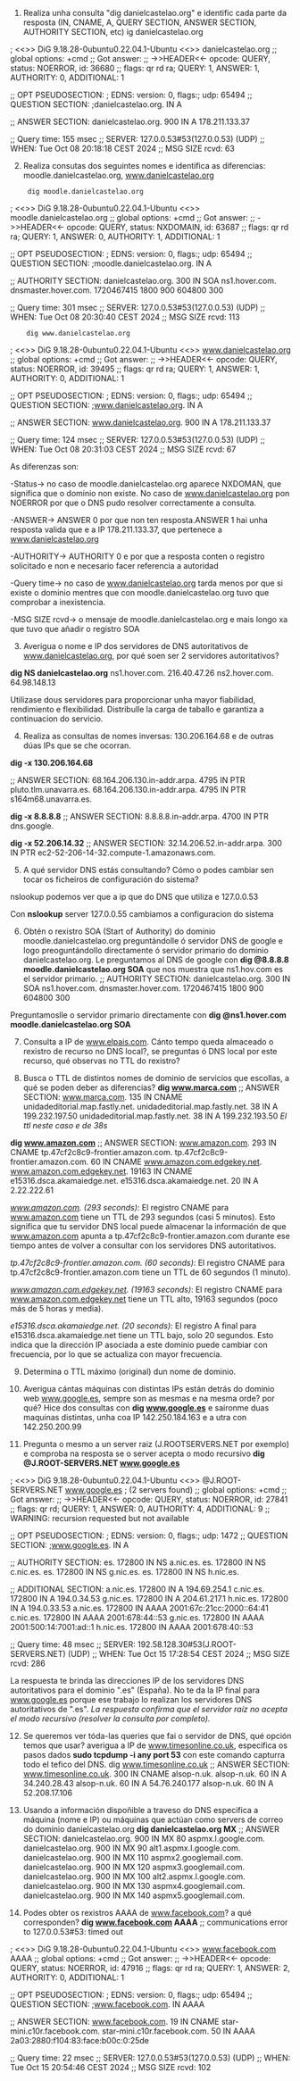 
1. Realiza unha consulta "dig danielcastelao.org" e identific cada parte da resposta (IN, CNAME, A, QUERY SECTION, ANSWER SECTION, AUTHORITY SECTION, etc)
ig danielcastelao.org
 
; <<>> DiG 9.18.28-0ubuntu0.22.04.1-Ubuntu <<>> danielcastelao.org
;; global options: +cmd
;; Got answer:
;; ->>HEADER<<- opcode: QUERY, status: NOERROR, id: 36680
;; flags: qr rd ra; QUERY: 1, ANSWER: 1, AUTHORITY: 0, ADDITIONAL: 1

;; OPT PSEUDOSECTION:
; EDNS: version: 0, flags:; udp: 65494
;; QUESTION SECTION:
;danielcastelao.org.		IN	A

;; ANSWER SECTION:
danielcastelao.org.	900	IN	A	178.211.133.37

;; Query time: 155 msec
;; SERVER: 127.0.0.53#53(127.0.0.53) (UDP)
;; WHEN: Tue Oct 08 20:18:18 CEST 2024
;; MSG SIZE  rcvd: 63

2. Realiza consutas dos seguintes nomes e identifica as diferencias: moodle.danielcastelao.org, www.danielcastelao.org  

		dig moodle.danielcastelao.org

; <<>> DiG 9.18.28-0ubuntu0.22.04.1-Ubuntu <<>> moodle.danielcastelao.org
;; global options: +cmd
;; Got answer:
;; ->>HEADER<<- opcode: QUERY, status: NXDOMAIN, id: 63687
;; flags: qr rd ra; QUERY: 1, ANSWER: 0, AUTHORITY: 1, ADDITIONAL: 1

;; OPT PSEUDOSECTION:
; EDNS: version: 0, flags:; udp: 65494
;; QUESTION SECTION:
;moodle.danielcastelao.org.	IN	A

;; AUTHORITY SECTION:
danielcastelao.org.	300	IN	SOA	ns1.hover.com. dnsmaster.hover.com. 1720467415 1800 900 604800 300

;; Query time: 301 msec
;; SERVER: 127.0.0.53#53(127.0.0.53) (UDP)
;; WHEN: Tue Oct 08 20:30:40 CEST 2024
;; MSG SIZE  rcvd: 113

 		
 		dig www.danielcastelao.org

; <<>> DiG 9.18.28-0ubuntu0.22.04.1-Ubuntu <<>> www.danielcastelao.org
;; global options: +cmd
;; Got answer:
;; ->>HEADER<<- opcode: QUERY, status: NOERROR, id: 39495
;; flags: qr rd ra; QUERY: 1, ANSWER: 1, AUTHORITY: 0, ADDITIONAL: 1

;; OPT PSEUDOSECTION:
; EDNS: version: 0, flags:; udp: 65494
;; QUESTION SECTION:
;www.danielcastelao.org.		IN	A

;; ANSWER SECTION:
www.danielcastelao.org.	900	IN	A	178.211.133.37

;; Query time: 124 msec
;; SERVER: 127.0.0.53#53(127.0.0.53) (UDP)
;; WHEN: Tue Oct 08 20:31:03 CEST 2024
;; MSG SIZE  rcvd: 67

As diferenzas son:

-Status-> no caso de moodle.danielcastelao.org aparece NXDOMAN, que significa que o dominio non existe. No caso de www.danielcastelao.org pon NOERROR por que o DNS pudo resolver correctamente a consulta.

-ANSWER-> ANSWER 0 por que non ten resposta.ANSWER 1 hai unha resposta valida que e a IP 178.211.133.37, que pertenece a www.danielcastelao.org 

-AUTHORITY-> AUTHORITY 0 e por que a resposta conten o registro solicitado e non e necesario facer referencia a autoridad 

-Query time-> no caso de www.danielcastelao.org tarda menos por que si existe o dominio mentres que con moodle.danielcastelao.org tuvo que comprobar a inexistencia.

-MSG SIZE rcvd-> o mensaje de moodle.danielcastelao.org e mais longo xa que tuvo que añadir o registro SOA 



3.  Averigua o nome e IP dos servidores de DNS autoritativos de www.danielcastelao.org, por qué soen ser 2 servidores autoritativos?

**dig NS danielcastelao.org**
ns1.hover.com.	216.40.47.26
ns2.hover.com.	64.98.148.13

Utilizase dous servidores para proporcionar unha mayor fiabilidad, rendimiento e flexibilidad. Distribulle la carga de taballo e garantiza a continuacion do servicio. 

4. Realiza as consultas de nomes inversas: 130.206.164.68 e de outras dúas IPs que se che ocorran.

**dig -x 130.206.164.68**

;; ANSWER SECTION:
68.164.206.130.in-addr.arpa. 4795 IN	PTR	pluto.tlm.unavarra.es.
68.164.206.130.in-addr.arpa. 4795 IN	PTR	s164m68.unavarra.es.

**dig -x 8.8.8.8**
;; ANSWER SECTION:
8.8.8.8.in-addr.arpa.	4700	IN	PTR	dns.google.

**dig -x 52.206.14.32**
;; ANSWER SECTION:
32.14.206.52.in-addr.arpa. 300	IN	PTR	ec2-52-206-14-32.compute-1.amazonaws.com.

5. A qué servidor DNS estás consultando? Cómo o podes cambiar sen tocar os ficheiros de configuración do sistema?

nslookup podemos ver que a ip que do DNS que utiliza e 127.0.0.53

Con **nslookup** server 127.0.0.55 cambiamos a configuracion do sistema

6. Obtén o rexistro SOA (Start of Authority) do dominio  moodle.danielcastelao.org preguntándolle ó servidor DNS de google e logo preoguntándollo directamente ó servidor primario do dominio danielcastelao.org. 
Le preguntamos al DNS de google con **dig @8.8.8.8 moodle.danielcastelao.org SOA** que nos muestra que ns1.hov.com es el servidor primario.
;; AUTHORITY SECTION:
danielcastelao.org.	300	IN	SOA	ns1.hover.com. dnsmaster.hover.com. 1720467415 1800 900 604800 300

Preguntamoslle o servidor primario directamente con **dig @ns1.hover.com moodle.danielcastelao.org SOA**

7. Consulta a IP de www.elpais.com. Cánto tempo queda almaceado o rexistro de recurso no DNS local?, se preguntas ó DNS local por este recurso, qué observas no TTL do rexistro?

 8. Busca o TTL de distintos nomes de dominio de servicios que escollas, a qué se poden deber as diferencias?
**dig www.marca.com**
;; ANSWER SECTION:
www.marca.com.		135	IN	CNAME	unidadeditorial.map.fastly.net.
unidadeditorial.map.fastly.net.	38 IN	A	199.232.197.50
unidadeditorial.map.fastly.net.	38 IN	A	199.232.193.50
_El ttl neste caso e de 38s_

**dig www.amazon.com**
;; ANSWER SECTION:
www.amazon.com.		293	IN	CNAME	tp.47cf2c8c9-frontier.amazon.com.
tp.47cf2c8c9-frontier.amazon.com. 60 IN	CNAME	www.amazon.com.edgekey.net.
www.amazon.com.edgekey.net. 19163 IN	CNAME	e15316.dsca.akamaiedge.net.
e15316.dsca.akamaiedge.net. 20	IN	A	2.22.222.61

_www.amazon.com. (293 seconds)_: El registro CNAME para www.amazon.com tiene un TTL de 293 segundos (casi 5 minutos). Esto significa que tu servidor DNS local puede almacenar la información de que www.amazon.com apunta a tp.47cf2c8c9-frontier.amazon.com durante ese tiempo antes de volver a consultar con los servidores DNS autoritativos.


_tp.47cf2c8c9-frontier.amazon.com. (60 seconds)_: El registro CNAME para tp.47cf2c8c9-frontier.amazon.com tiene un TTL de 60 segundos (1 minuto).

_www.amazon.com.edgekey.net. (19163 seconds)_: El registro CNAME para www.amazon.com.edgekey.net tiene un TTL alto, 19163 segundos (poco más de 5 horas y media).

_e15316.dsca.akamaiedge.net. (20 seconds)_: El registro A final para e15316.dsca.akamaiedge.net tiene un TTL bajo, solo 20 segundos. Esto indica que la dirección IP asociada a este dominio puede cambiar con frecuencia, por lo que se actualiza con mayor frecuencia.

9. Determina o TTL máximo (original) dun nome de dominio.

10. Averigua cántas máquinas con distintas IPs están detrás do dominio web www.google.es, sempre son as mesmas e na mesma orde? por qué?
Hice dos consultas con **dig www.google.es** e saironme duas maquinas distintas, unha coa IP 142.250.184.163 e a utra con 142.250.200.99

11. Pregunta o mesmo a un server raiz (J.ROOTSERVERS.NET por exemplo) e comproba na resposta se o server acepta o modo recursivo
**dig @J.ROOT-SERVERS.NET www.google.es**

; <<>> DiG 9.18.28-0ubuntu0.22.04.1-Ubuntu <<>> @J.ROOT-SERVERS.NET www.google.es
; (2 servers found)
;; global options: +cmd
;; Got answer:
;; ->>HEADER<<- opcode: QUERY, status: NOERROR, id: 27841
;; flags: qr rd; QUERY: 1, ANSWER: 0, AUTHORITY: 4, ADDITIONAL: 9
;; WARNING: recursion requested but not available

;; OPT PSEUDOSECTION:
; EDNS: version: 0, flags:; udp: 1472
;; QUESTION SECTION:
;www.google.es.			IN	A

;; AUTHORITY SECTION:
es.			172800	IN	NS	a.nic.es.
es.			172800	IN	NS	c.nic.es.
es.			172800	IN	NS	g.nic.es.
es.			172800	IN	NS	h.nic.es.

;; ADDITIONAL SECTION:
a.nic.es.		172800	IN	A	194.69.254.1
c.nic.es.		172800	IN	A	194.0.34.53
g.nic.es.		172800	IN	A	204.61.217.1
h.nic.es.		172800	IN	A	194.0.33.53
a.nic.es.		172800	IN	AAAA	2001:67c:21cc:2000::64:41
c.nic.es.		172800	IN	AAAA	2001:678:44::53
g.nic.es.		172800	IN	AAAA	2001:500:14:7001:ad::1
h.nic.es.		172800	IN	AAAA	2001:678:40::53

;; Query time: 48 msec
;; SERVER: 192.58.128.30#53(J.ROOT-SERVERS.NET) (UDP)
;; WHEN: Tue Oct 15 17:28:54 CEST 2024
;; MSG SIZE  rcvd: 286

La respuesta te brinda las direcciones IP de los servidores DNS autoritativos para el dominio ".es" (España).
No te da la IP final para www.google.es porque ese trabajo lo realizan los servidores DNS autoritativos de ".es".
_La respuesta confirma que el servidor raíz no acepta el modo recursivo (resolver la consulta por completo)._

12. Se queremos ver tóda-las queries que fai o servidor de DNS, qué opción temos que usar? averigua a IP de www.timesonline.co.uk, especifica os pasos dados
**sudo tcpdump -i any port 53** con este comando capturra todo el tefico del DNS.
dig www.timesonline.co.uk
;; ANSWER SECTION:
www.timesonline.co.uk.	300	IN	CNAME	alsop-n.uk.
alsop-n.uk.		60	IN	A	34.240.28.43
alsop-n.uk.		60	IN	A	54.76.240.177
alsop-n.uk.		60	IN	A	52.208.17.106




13. Usando a información dispoñible a traveso do DNS especifica a máquina (nome e IP) ou máquinas que actúan como servers de correo do dominio danielcastelao.org
 **dig danielcastelao.org MX**
;; ANSWER SECTION:
danielcastelao.org.	900	IN	MX	80 aspmx.l.google.com.
danielcastelao.org.	900	IN	MX	90 alt1.aspmx.l.google.com.
danielcastelao.org.	900	IN	MX	110 aspmx2.googlemail.com.
danielcastelao.org.	900	IN	MX	120 aspmx3.googlemail.com.
danielcastelao.org.	900	IN	MX	100 alt2.aspmx.l.google.com.
danielcastelao.org.	900	IN	MX	130 aspmx4.googlemail.com.
danielcastelao.org.	900	IN	MX	140 aspmx5.googlemail.com.


14. Podes obter os rexistros AAAA de www.facebook.com? a qué corresponden?
**dig www.facebook.com AAAA**
;; communications error to 127.0.0.53#53: timed out

; <<>> DiG 9.18.28-0ubuntu0.22.04.1-Ubuntu <<>> www.facebook.com AAAA
;; global options: +cmd
;; Got answer:
;; ->>HEADER<<- opcode: QUERY, status: NOERROR, id: 47916
;; flags: qr rd ra; QUERY: 1, ANSWER: 2, AUTHORITY: 0, ADDITIONAL: 1

;; OPT PSEUDOSECTION:
; EDNS: version: 0, flags:; udp: 65494
;; QUESTION SECTION:
;www.facebook.com.		IN	AAAA

;; ANSWER SECTION:
www.facebook.com.	19	IN	CNAME	star-mini.c10r.facebook.com.
star-mini.c10r.facebook.com. 50	IN	AAAA	2a03:2880:f104:83:face:b00c:0:25de

;; Query time: 22 msec
;; SERVER: 127.0.0.53#53(127.0.0.53) (UDP)
;; WHEN: Tue Oct 15 20:54:46 CEST 2024
;; MSG SIZE  rcvd: 102

